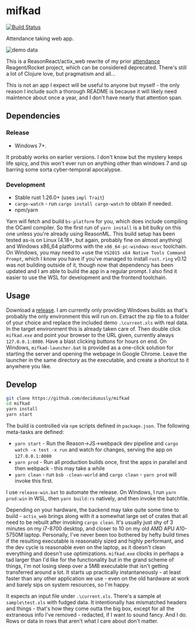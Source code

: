 # mifkad

[![Build Status](https://travis-ci.org/deciduously/mifkad.svg?branch=master)](https://travis-ci.org/deciduously/mifkad)

Attendance taking web app.

![demo data](https://i.imgur.com/kS8NW4o.png)

This is a ReasonReact/actix_web rewrite of my prior [attendance](https://github.com/deciduously/attendance) Reagent/Rocket project, which can be considered deprecated.  There's still a lot of Clojure love, but pragmatism and all...

This is not an app I expect will be useful to anyone but myself - the only reason I include such a thorough README is because it will likely need maintence about once a year, and I don't have nearly that attention span.

## Dependencies

### Release

* Windows 7+.

It probably works on earlier versions.  I don't know but the mystery keeps life spicy, and this won't ever run on anything other than windows 7 and up barring some sorta cyber-temporal apocalypse.

### Development

* Stable rust 1.26.0+ (uses `impl Trait`)
* `cargo-watch` - run `cargo install cargo-watch` to obtain if needed.
* npm/yarn

Yarn will fetch and build `bs-platform` for you, which does include compiling the OCaml compiler.  So the first run of `yarn install` is a bit bulky on this one unless you're already using ReasonML.  This build setup has been tested as-is on Linux (4.18+, but again, probably fine on almost anything) and Windows x86_64 platforms with the `x86_64-pc-windows-msvc` toolchain.  On Windows, you may need to +use the `VS2015 x64 Native Tools Command Prompt`, which I know you have if you've managed to install `rust`.  `ring` v0.12 was not building outside of it, though now that dependency has been updated and I am able to build the app in a regular prompt.  I also find it easier to use the WSL for development and the frontend toolchain.

## Usage

Download a [release](https://github.com/deciduously/mifkad/releases).  I am currently only providing Windows builds as that's probably the only environment this will run on.  Extract the zip file to a folder of your choice and replace the included demo `.\current.xls` with real data.  In the target environment this is already taken care of.  Then double click `mifkad.exe` and point your browser to the URL given, currently always `127.0.0.1:8080`.  Have a blast clicking buttons for hours on end.  On Windows, `mifkad-launcher.bat` is provided as a one-click solution for starting the server and opening the webpage in Google Chrome.  Leave the launcher in the same directory as the executable, and create a shortcut to it anywhere you like.

## Develop

```sh
git clone https://github.com/deciduously/mifkad
cd mifkad
yarn install
yarn start
```

 The build is controlled via `npm` scripts defined in `package.json`.  The following meta-tasks are defined:

* `yarn start` - Run the Reason->JS->webpack dev pipeline and `cargo watch -x test -x run` and watch for changes, serving the app on `127.0.0.1:8080`
* `yarn prod` - Run all production builds once, first the apps in parallel and then webpack - this may take a while
* `yarn clean` - run `bsb -clean-world` and `cargo clean` - `yarn prod` will invoke this first.

I use `release-win.bat` to automate the release.  On Windows, I run `yarn prod:win` in WSL, then `yarn build:rs` natively, and then invoke the batchfile.

Depending on your hardware, the backend may take quite some time to build - `actix_web` brings along with it a somewhat large set of crates that all need to be rebuilt after invoking `cargo clean`.  It's usually just shy of 3 minutes on my i7-8700 desktop, and closer to 10 on my old AMD APU A10-5750M laptop.  Personally, I've never been too bothered by hefty build times if the resulting executable is reasonably sized and highly performant, and the dev cycle is reasonable even on the laptop, as it doesn't clean everything and doesn't use optimizations.  `mifkad.exe` clocks in perhaps a tad larger than I'd like for the functionality but in the grand scheme of things, I'm not losing sleep over a 5MB executable that isn't getting transferred around a lot.  It starts up practically instantaneously - at least faster than any other application we use - even on the old hardware at work and barely sips on system resources, so I'm happy.

It expects an input file under `.\current.xls`. There's a sample at `sample\test.xls` with fudged data.  It intentionally has mismatched headers and things - that's how they come outta the big box, except for all the extraneous info I've removed - redacted, if I want to sound fancy.  And I do.  Rows or data in rows that aren't what I care about don't matter.
